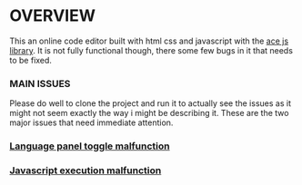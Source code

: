 # OVERVIEW
This an online code editor built with html css and javascript with the [ace js library](https://ace.c9.io/).
It is not fully functional though, there some few bugs in it that needs to be fixed.

### MAIN ISSUES
Please do well to clone the project and run it to actually see the issues as it might not seem exactly the way i might be describing it.
These are the two major issues that need immediate attention.

### [__Language panel toggle malfunction__](https://github.com/benacq/live-code-editor/issues/1)
### [__Javascript execution malfunction__](https://github.com/benacq/live-code-editor/issues/2)